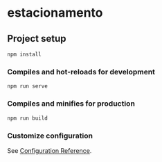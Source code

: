 # estacionamento

## Project setup
```
npm install
```

### Compiles and hot-reloads for development
```
npm run serve 
``` 

### Compiles and minifies for production
```
npm run build
```

### Customize configuration
See [Configuration Reference](https://cli.vuejs.org/config/).
